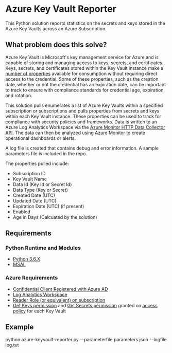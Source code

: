 # Azure Key Vault Reporter
This Python solution reports statistics on the secrets and keys stored in the Azure Key Vaults across an Azure Subscription.

## What problem does this solve?
Azure Key Vault is Microsoft's key management service for Azure and is capable of storing and managing access to keys, secrets, and certificates.  Keys, secrets, and certificates stored within the Key Vault instance make a [number of properties](https://docs.microsoft.com/en-us/rest/api/keyvault/) available for consumption without requiring direct access to the credential.  Some of these properties, such as the creation date, whether or not the credential has an expiration date, can be important to track to ensure with compliance standards for credential age, expiration, and rotation.  

This solution pulls enumerates a list of Azure Key Vaults within a specified subscription or subscriptions and pulls properties from secrets and keys within each Key Vault instance.  These properties can be used to track for compliance with security policies and frameworks.  Data is written to an Azure Log Analytics Workspace via the [Azure Monitor HTTP Data Collector API](https://docs.microsoft.com/en-us/azure/azure-monitor/platform/data-collector-api).  The data can then be analyzed using Azure Monitor to create operational dashboards or alerts.

A log file is created that contains debug and error information.  A sample parameters file is included in the repo.

The properties pulled include:
* Subscription ID
* Key Vault Name
* Data Id (Key Id or Secret Id)
* Data Type (Key or Secret)
* Created Date (UTC)
* Updated Date (UTC)
* Expiration Date (UTC) (if present)
* Enabled
* Age in Days (Calcuated by the solution)

## Requirements

### Python Runtime and Modules
* [Python 3.6.X](https://www.python.org/downloads/release/python-360/)
* [MSAL](https://github.com/AzureAD/microsoft-authentication-library-for-python)

### Azure Requirements
* [Confidential Client Registered with Azure AD](https://docs.microsoft.com/en-us/azure/healthcare-apis/register-confidential-azure-ad-client-app)
* [Log Analytics Workspace](https://docs.microsoft.com/en-us/azure/azure-monitor/learn/quick-create-workspace)
* [Reader Role (or equivalent) on subscription](https://docs.microsoft.com/en-us/azure/role-based-access-control/built-in-roles#reader)
* [Get Keys permission](https://docs.microsoft.com/en-us/rest/api/keyvault/getkeys) and [Get Secrets permission](https://docs.microsoft.com/en-us/rest/api/keyvault/getsecrets) granted on [access policy](https://docs.microsoft.com/en-us/azure/key-vault/key-vault-secure-your-key-vault) for each Key Vault

## Example

python azure-keyvault-reporter.py --parameterfile parameters.json --logfile log.txt

